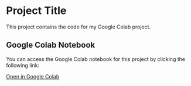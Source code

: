 # Project Title

This project contains the code for my Google Colab project.

## Google Colab Notebook

You can access the Google Colab notebook for this project by clicking the following link:

[Open in Google Colab](https://colab.research.google.com/drive/1mDRTgyZb_D-8w2mULYR9qVbNLWgWvxjJ?usp=sharing)
